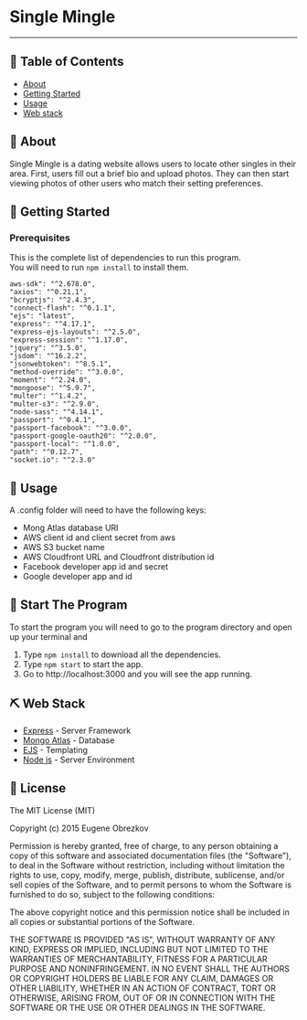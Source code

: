 # Single Mingle

---

## 📝 Table of Contents

- [About](#about)
- [Getting Started](#getting_started)
- [Usage](#usage)
- [Web stack](#built_using)

## 🧐 About <a name = "about"></a>

Single Mingle is a dating website allows users to locate other singles in their area. First, users fill out a brief bio and upload photos. They can then start viewing photos of other users who match their setting preferences.

## 🏁 Getting Started <a name = "getting_started"></a>

### Prerequisites

This is the complete list of dependencies to run this program.
<br>
You will need to run `npm install` to install them.

```
aws-sdk": "^2.678.0",
"axios": "^0.21.1",
"bcryptjs": "^2.4.3",
"connect-flash": "^0.1.1",
"ejs": "latest",
"express": "^4.17.1",
"express-ejs-layouts": "^2.5.0",
"express-session": "^1.17.0",
"jquery": "^3.5.0",
"jsdom": "^16.2.2",
"jsonwebtoken": "^8.5.1",
"method-override": "^3.0.0",
"moment": "^2.24.0",
"mongoose": "^5.9.7",
"multer": "^1.4.2",
"multer-s3": "^2.9.0",
"node-sass": "^4.14.1",
"passport": "^0.4.1",
"passport-facebook": "^3.0.0",
"passport-google-oauth20": "^2.0.0",
"passport-local": "^1.0.0",
"path": "^0.12.7",
"socket.io": "^2.3.0"
```

## 🎈 Usage <a name="usage"></a>

A .config folder will need to have the following keys:

- Mong Atlas database URI
- AWS client id and client secret from aws
- AWS S3 bucket name
- AWS Cloudfront URL and Cloudfront distribution id
- Facebook developer app id and secret
- Google developer app and id

## 🚀 Start The Program <a name = "deployment"></a>

To start the program you will need to go to the program directory and open up your terminal and

1. Type `npm install` to download all the dependencies.
2. Type `npm start` to start the app.
3. Go to http://localhost:3000 and you will see the app running.

## ⛏️ Web Stack <a name = "built_using"></a>

- [Express](https://expressjs.com/) - Server Framework
- [Mongo Atlas](https://docs.atlas.mongodb.com/) - Database
- [EJS](https://ejs.co/) - Templating
- [Node js](https://nodejs.org/en/docs/) - Server Environment

## 📜 License <a name = "license"></a>

The MIT License (MIT)

Copyright (c) 2015 Eugene Obrezkov

Permission is hereby granted, free of charge, to any person obtaining a copy
of this software and associated documentation files (the "Software"), to deal
in the Software without restriction, including without limitation the rights
to use, copy, modify, merge, publish, distribute, sublicense, and/or sell
copies of the Software, and to permit persons to whom the Software is
furnished to do so, subject to the following conditions:

The above copyright notice and this permission notice shall be included in all
copies or substantial portions of the Software.

THE SOFTWARE IS PROVIDED "AS IS", WITHOUT WARRANTY OF ANY KIND, EXPRESS OR
IMPLIED, INCLUDING BUT NOT LIMITED TO THE WARRANTIES OF MERCHANTABILITY,
FITNESS FOR A PARTICULAR PURPOSE AND NONINFRINGEMENT. IN NO EVENT SHALL THE
AUTHORS OR COPYRIGHT HOLDERS BE LIABLE FOR ANY CLAIM, DAMAGES OR OTHER
LIABILITY, WHETHER IN AN ACTION OF CONTRACT, TORT OR OTHERWISE, ARISING FROM,
OUT OF OR IN CONNECTION WITH THE SOFTWARE OR THE USE OR OTHER DEALINGS IN THE
SOFTWARE.
